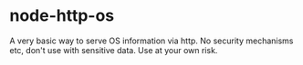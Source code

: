 # node-http-os
A very basic way to serve OS information via http.
No security mechanisms etc, don't use with sensitive data. Use at your own risk.

